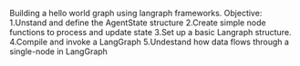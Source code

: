 Building a hello world graph using langraph frameworks.
Objective: 
1.Unstand  and define the AgentState structure
2.Create simple node functions to process and update state
3.Set up a basic Langraph structure.
4.Compile and invoke a LangGraph
5.Undestand how data flows through a single-node in LangGraph